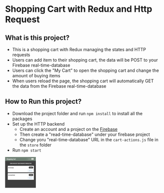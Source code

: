 # Shopping Cart with Redux and Http Request



## What is this project?

- This is a shopping cart with Redux managing the states and HTTP requests
- Users can add item to their shopping cart, the data will be POST to your Firebase real-time-database
- Users can click the "My Cart" to open the shopping cart and change the amount of buying items
- When users reload the page, the shopping cart will automatically GET the data from the Firebase real-time-database



## How to Run this project?

- Download the project folder and run `npm install` to install all the packages
- Set up the HTTP backend
  - Create an account and a project on the [Firebase](https://firebase.google.com/)
  - Then create a "read-time-database" under your firebase project 
  - Change yoru "real-time-database" URL in the `cart-actions.js` file in the `store` folder
- Run `npm start`


<img src="./Images/image-1.png" width="100" height="100">
<!-- ![](./Images/image-1.png) -->

<!-- ![](./Images/image-2.png) -->

<!-- ![](./Images/image-3.png) -->
